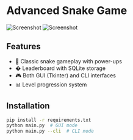 # Advanced Snake Game

![Screenshot](screenshot/gameplay.png)
![Screenshot](screenshot/playerselect.png)

## Features
- 🐍 Classic snake gameplay with power-ups
- � Leaderboard with SQLite storage
- 🎮 Both GUI (Tkinter) and CLI interfaces
- 📊 Level progression system

## Installation
```bash
pip install -r requirements.txt
python main.py  # GUI mode
python main.py --cli  # CLI mode
